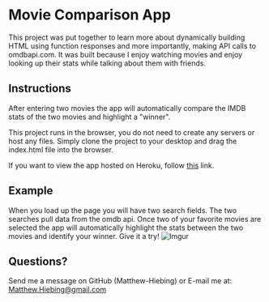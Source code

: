 # Movie Comparison App

This project was put together to learn more about dynamically building HTML using function responses and more importantly, making API calls to omdbapi.com.  It was built because I enjoy watching movies and enjoy looking up their stats while talking about them with friends.

## Instructions
After entering two movies the app will automatically compare the IMDB stats of the two movies and highlight a "winner".

This project runs in the browser, you do not need to create any servers or host any files.  Simply clone the project to your desktop and drag the index.html file into the browser.

If you want to view the app hosted on Heroku, follow [this](https://movie-fight-club.herokuapp.com/) link.

## Example
When you load up the page you will have two search fields.  The two searches pull data from the omdb api.  Once two of your favorite movies are selected the app will automatically highlight the stats between the two movies and identify your winner.  Give it a try!
![Imgur](https://i.imgur.com/V4AMMPf.jpg)

## Questions?
Send me a message on GitHub (Matthew-Hiebing) or E-mail me at: Matthew.Hiebing@gmail.com
